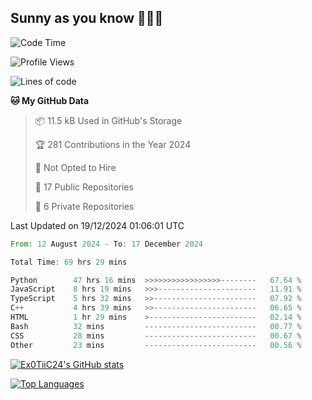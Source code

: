 ## Sunny as you know 🫨🫨👋

<!--START_SECTION:waka-->
![Code Time](http://img.shields.io/badge/Code%20Time-69%20hrs%2053%20mins-blue)

![Profile Views](http://img.shields.io/badge/Profile%20Views-1-blue)

![Lines of code](https://img.shields.io/badge/From%20Hello%20World%20I%27ve%20Written-204.0%20thousand%20lines%20of%20code-blue)

**🐱 My GitHub Data** 

> 📦 11.5 kB Used in GitHub's Storage 
 > 
> 🏆 281 Contributions in the Year 2024
 > 
> 🚫 Not Opted to Hire
 > 
> 📜 17 Public Repositories 
 > 
> 🔑 6 Private Repositories 
 > 

 Last Updated on 19/12/2024 01:06:01 UTC
<!--END_SECTION:waka-->

<!--START_SECTION:code-->

```rust
From: 12 August 2024 - To: 17 December 2024

Total Time: 69 hrs 29 mins

Python        47 hrs 16 mins  >>>>>>>>>>>>>>>>>--------   67.64 %
JavaScript    8 hrs 19 mins   >>>----------------------   11.91 %
TypeScript    5 hrs 32 mins   >>-----------------------   07.92 %
C++           4 hrs 39 mins   >>-----------------------   06.65 %
HTML          1 hr 29 mins    >------------------------   02.14 %
Bash          32 mins         -------------------------   00.77 %
CSS           28 mins         -------------------------   00.67 %
Other         23 mins         -------------------------   00.56 %
```

<!--END_SECTION:code-->
<a href="http://www.github.com/Ex0TiiC24"><img src="https://github-readme-stats.vercel.app/api?username=Ex0TiiC24&show_icons=true&hide=&count_private=true&title_color=0891b2&text_color=ffffff&icon_color=0891b2&bg_color=1c1917&hide_border=true&show_icons=true" alt="Ex0TiiC24's GitHub stats" /></a>

<a href="https://github.com/Ex0TiiC24" align="left"><img src="https://github-readme-stats.vercel.app/api/top-langs/?username=Ex0TiiC24&langs_count=10&title_color=0891b2&text_color=ffffff&icon_color=0891b2&bg_color=1c1917&hide_border=true&locale=en&custom_title=Top%20%Languages" alt="Top Languages" /></a>

